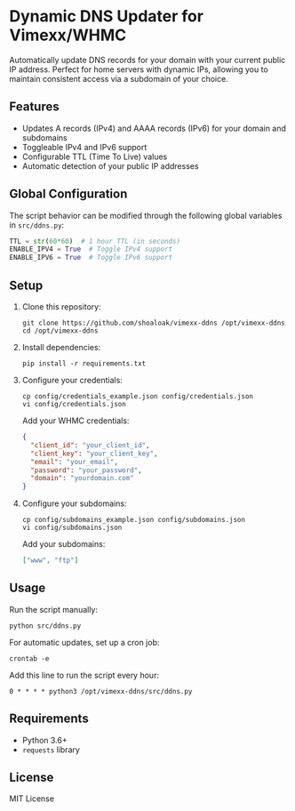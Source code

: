 # Dynamic DNS Updater for Vimexx/WHMC

Automatically update DNS records for your domain with your current public IP address. Perfect for home servers with dynamic IPs, allowing you to maintain consistent access via a subdomain of your choice.

## Features

- Updates A records (IPv4) and AAAA records (IPv6) for your domain and subdomains
- Toggleable IPv4 and IPv6 support
- Configurable TTL (Time To Live) values
- Automatic detection of your public IP addresses

## Global Configuration

The script behavior can be modified through the following global variables in `src/ddns.py`:

```python
TTL = str(60*60)  # 1 hour TTL (in seconds)
ENABLE_IPV4 = True  # Toggle IPv4 support
ENABLE_IPV6 = True  # Toggle IPv6 support
```

## Setup

1. Clone this repository:
   ```
   git clone https://github.com/shoaloak/vimexx-ddns /opt/vimexx-ddns
   cd /opt/vimexx-ddns
   ```

2. Install dependencies:
   ```
   pip install -r requirements.txt
   ```

3. Configure your credentials:
   ```
   cp config/credentials_example.json config/credentials.json
   vi config/credentials.json
   ```
   
   Add your WHMC credentials:
   ```json
   {
     "client_id": "your_client_id",
     "client_key": "your_client_key",
     "email": "your_email",
     "password": "your_password",
     "domain": "yourdomain.com"
   }
   ```

4. Configure your subdomains:
   ```
   cp config/subdomains_example.json config/subdomains.json
   vi config/subdomains.json
   ```
   
   Add your subdomains:
   ```json
   ["www", "ftp"]
   ```

## Usage

Run the script manually:
```
python src/ddns.py
```

For automatic updates, set up a cron job:
```
crontab -e
```

Add this line to run the script every hour:
```
0 * * * * python3 /opt/vimexx-ddns/src/ddns.py
```

## Requirements

- Python 3.6+
- `requests` library

## License

MIT License
